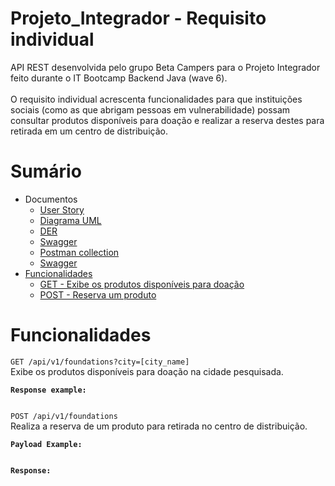 # Projeto_Integrador - Requisito individual
API REST desenvolvida pelo grupo Beta Campers para o Projeto Integrador feito durante o IT Bootcamp Backend Java (wave 6).
<br><br> O requisito individual acrescenta funcionalidades para que instituições sociais (como as que abrigam pessoas em vulnerabilidade) possam consultar produtos disponíveis para doação e realizar a reserva destes para retirada em um centro de distribuição.

# Sumário

- Documentos
  - [User Story](User%20story.pdf)
  - <a href="">Diagrama UML </a>
  - [DER](DER.png)
  - [Swagger]()
  - [Postman collection]()
  - [Swagger]()
- [Funcionalidades](#funcionalidades)
  - [GET - Exibe os produtos disponíveis para doação](#get)
  - [POST - Reserva um produto](#post)

# Funcionalidades

`GET /api/v1/foundations?city=[city_name]` <br name="get">
Exibe os produtos disponíveis para doação na cidade pesquisada.
<pre><code><b>Response example:</b>

</code></pre>
 
 `POST /api/v1/foundations` <br name="post">
Realiza a reserva de um produto para retirada no centro de distribuição.
<pre><code><b>Payload Example:</b>


<b>Response:</b>
</code></pre>
